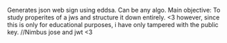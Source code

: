 Generates json web sign using eddsa. Can be any algo. 
Main objective: To study properites of a jws and structure it down entirely. <3
however, since this is only for educational purposes, i have only tampered with the
public key.
//Nimbus jose and jwt <3
